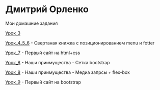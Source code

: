 # Дмитрий Орленко
Мои домашние задания

[Урок_3](https://diversiz.github.io/%D0%A3%D1%80%D0%BE%D0%BA_3.jpg)

[Урок_4_5_6](https://diversiz.github.io/lesson_4_5_6/index.html) - Свертаная книжка с позиционированием menu и fotter

[Урок_7](https://diversiz.github.io/lesson_7/index.html) - Первый сайт на html+css

[Урок_8](https://diversiz.github.io/lesson_8_on_bootstrap/index.html) - Наши приимущества - Сетка bootstrap

[Урок_8](https://diversiz.github.io/lesson_8_off_bootstrap/index.html) - Наши приимущества - Медиа запрсы + flex-box

[Урок_9](https://diversiz.github.io/lesson_9/index.html) - Первый сайт на bootstrap


